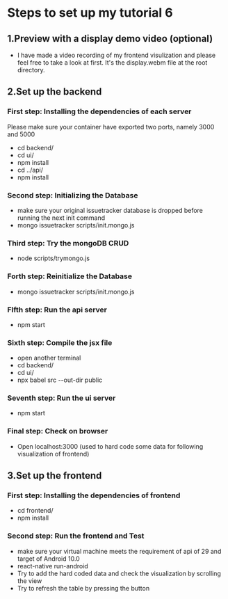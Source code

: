 # Steps to set up my tutorial 6
## 1.Preview with a display demo video (optional)
- I have made a video recording of my frontend visulization and please feel free to take a look at first. It's the display.webm file at the root directory.
## 2.Set up the backend
### First step: Installing the dependencies of each server
Please make sure your container have exported two ports, namely 3000 and 5000
- cd backend/
- cd ui/
- npm install
- cd ../api/
- npm install
### Second step: Initializing the Database
- make sure your original issuetracker database is dropped before running the next init command
- mongo issuetracker scripts/init.mongo.js
### Third step: Try the mongoDB CRUD
- node scripts/trymongo.js
### Forth step: Reinitialize the Database
- mongo issuetracker scripts/init.mongo.js
### FIfth step: Run the api server
- npm start
### Sixth step: Compile the jsx file
- open another terminal
- cd backend/
- cd ui/
- npx babel src --out-dir public
### Seventh step: Run the ui server
- npm start
### Final step: Check on browser
- Open localhost:3000 (used to hard code some data for following visualization of frontend)
## 3.Set up the frontend
### First step: Installing the dependencies of frontend
- cd frontend/
- npm install
### Second step: Run the frontend and Test
- make sure your virtual machine meets the requirement of api of 29 and target of Android 10.0
- react-native run-android
- Try to add the hard coded data and check the visualization by scrolling the view
- Try to refresh the table by pressing the button



